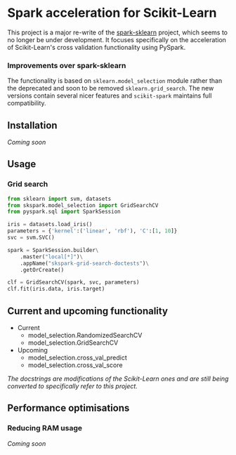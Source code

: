# Spark acceleration for Scikit-Learn

This project is a major re-write of the 
[spark-sklearn](https://github.com/databricks/spark-sklearn) project, which 
seems to no longer be under development. It focuses specifically on the 
acceleration of Scikit-Learn's cross validation functionality using PySpark.

### Improvements over spark-sklearn
The functionality is based on `sklearn.model_selection` module rather than the 
deprecated and soon to be removed `sklearn.grid_search`. The new versions 
contain several nicer features and `scikit-spark` maintains full compatibility.

## Installation
*Coming soon*

## Usage


### Grid search
```python
from sklearn import svm, datasets
from skspark.model_selection import GridSearchCV
from pyspark.sql import SparkSession

iris = datasets.load_iris()
parameters = {'kernel':('linear', 'rbf'), 'C':[1, 10]}
svc = svm.SVC()

spark = SparkSession.builder\
    .master("local[*]")\
    .appName("skspark-grid-search-doctests")\
    .getOrCreate()

clf = GridSearchCV(spark, svc, parameters)
clf.fit(iris.data, iris.target)
```

## Current and upcoming functionality
- Current
    - model_selection.RandomizedSearchCV
    - model_selection.GridSearchCV
- Upcoming
    - model_selection.cross_val_predict
    - model_selection.cross_val_score

*The docstrings are modifications of the Scikit-Learn ones and are still being
converted to specifically refer to this project.* 

## Performance optimisations 

### Reducing RAM usage 
*Coming soon*

